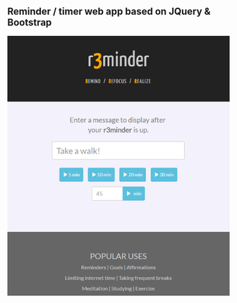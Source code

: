 ## Reminder / timer web app based on JQuery & Bootstrap

![Screenshot 1](https://github.com/grayspace/r3minder/blob/master/Screenshot-1.PNG)
